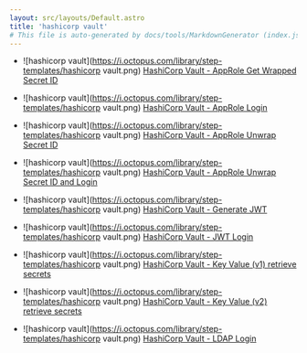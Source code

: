 ```yaml
---
layout: src/layouts/Default.astro
title: 'hashicorp vault'
# This file is auto-generated by docs/tools/MarkdownGenerator (index.js)
---
```


<ul>

<li>

![hashicorp vault](https://i.octopus.com/library/step-templates/hashicorp vault.png) [HashiCorp Vault - AppRole Get Wrapped Secret ID](/hashicorp-vault/hashicorp-vault-approle-get-wrapped-secret-id/)

</li>
        
<li>

![hashicorp vault](https://i.octopus.com/library/step-templates/hashicorp vault.png) [HashiCorp Vault - AppRole Login](/hashicorp-vault/hashicorp-vault-approle-login/)

</li>
        
<li>

![hashicorp vault](https://i.octopus.com/library/step-templates/hashicorp vault.png) [HashiCorp Vault - AppRole Unwrap Secret ID](/hashicorp-vault/hashicorp-vault-approle-unwrap-secret-id/)

</li>
        
<li>

![hashicorp vault](https://i.octopus.com/library/step-templates/hashicorp vault.png) [HashiCorp Vault - AppRole Unwrap Secret ID and Login](/hashicorp-vault/hashicorp-vault-approle-unwrap-secret-id-and-login/)

</li>
        
<li>

![hashicorp vault](https://i.octopus.com/library/step-templates/hashicorp vault.png) [HashiCorp Vault - Generate JWT](/hashicorp-vault/hashicorp-vault-generate-jwt/)

</li>
        
<li>

![hashicorp vault](https://i.octopus.com/library/step-templates/hashicorp vault.png) [HashiCorp Vault - JWT Login](/hashicorp-vault/hashicorp-vault-jwt-login/)

</li>
        
<li>

![hashicorp vault](https://i.octopus.com/library/step-templates/hashicorp vault.png) [HashiCorp Vault - Key Value (v1) retrieve secrets](/hashicorp-vault/hashicorp-vault-key-value-(v1)-retrieve-secrets/)

</li>
        
<li>

![hashicorp vault](https://i.octopus.com/library/step-templates/hashicorp vault.png) [HashiCorp Vault - Key Value (v2) retrieve secrets](/hashicorp-vault/hashicorp-vault-key-value-(v2)-retrieve-secrets/)

</li>
        
<li>

![hashicorp vault](https://i.octopus.com/library/step-templates/hashicorp vault.png) [HashiCorp Vault - LDAP Login](/hashicorp-vault/hashicorp-vault-ldap-login/)

</li>
        
</ul>
